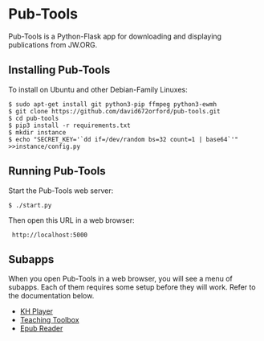 # Pub-Tools

Pub-Tools is a Python-Flask app for downloading and displaying publications
from JW.ORG.

## Installing Pub-Tools

To install on Ubuntu and other Debian-Family Linuxes:

    $ sudo apt-get install git python3-pip ffmpeg python3-ewmh
    $ git clone https://github.com/david672orford/pub-tools.git
    $ cd pub-tools
    $ pip3 install -r requirements.txt
	$ mkdir instance
	$ echo "SECRET_KEY='`dd if=/dev/random bs=32 count=1 | base64`'" >>instance/config.py

## Running Pub-Tools

Start the Pub-Tools web server:

    $ ./start.py

Then open this URL in a web browser:

     http://localhost:5000

## Subapps

When you open Pub-Tools in a web browser, you will see a menu of subapps.
Each of them requires some setup before they will work. Refer to the
documentation below.

* [KH Player](docs/subapp-khplayer.md)
* [Teaching Toolbox](docs/subapp-teaching-toolbox.md)
* [Epub Reader](docs/subapp-epub-reader.md)

